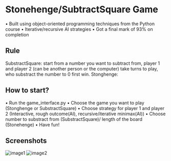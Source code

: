 # Stonehenge/SubtractSquare Game
• Built using object-oriented programming techniques from the Python course
• Iterative/recursive AI strategies
• Got a final mark of 93% on completion

## Rule
SubstractSquare: start from a number you want to subtract from, player 1 and player 2 (can be another person or the computer) take turns to play, who substract the number to 0 first win.
Stonghenge:
## How to start?
• Run the game_interface.py
• Choose the game you want to play (Stonghenge or SubstractSquare)
• Choose strategy for player 1 and player 2 (Interactive, rough outcome(AI), recursive/iterative minimax(AI))
• Choose number to substract from (SubstractSquare)/ length of the board (Stonehenge)
• Have fun!

## Screenshots
![image1](https://github.com/ZhuoyueLyu/Android_SlidingTiles/blob/master/screenshots/h.jpg)
![image2](https://github.com/ZhuoyueLyu/Android_SlidingTiles/blob/master/screenshots/s.jpg)



